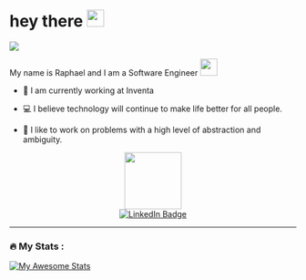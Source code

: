 <!--
**raphaelrbr/raphaelrbr** is a ✨ _special_ ✨ repository because its `README.md` (this file) appears on your GitHub profile.

Here are some ideas to get you started:

- 🔭 I’m currently working on ...
- 🌱 I’m currently learning ...
- 👯 I’m looking to collaborate on ...
- 🤔 I’m looking for help with ...
- 💬 Ask me about ...
- 📫 How to reach me: ...
- 😄 Pronouns: ...
- ⚡ Fun fact: ...
-->

<h1>
  hey there
  <img src="https://media.giphy.com/media/hvRJCLFzcasrR4ia7z/giphy.gif" width="30px"/>
</h1>

![](https://komarev.com/ghpvc/?username=raphaelrbr&color=blue)


My name is Raphael and I am a Software Engineer <img src="https://media.giphy.com/media/WUlplcMpOCEmTGBtBW/giphy.gif" width="30">

- 🔭 I am currently working at Inventa

- 💻 I believe technology will continue to make life better for all people.

- :seedling: I like to work on problems with a high level of abstraction and ambiguity.



<div id="header" align="center">
  <img src="https://media.giphy.com/media/M9gbBd9nbDrOTu1Mqx/giphy.gif" width="100"/>
</div>
<div id="badges" align="center">
  <a href="[https://www.linkedin.com/in/raphaelrbcs/](https://www.linkedin.com/in/raphaelrbcs)">
    <img src="https://img.shields.io/badge/LinkedIn-blue?style=for-the-badge&logo=linkedin&logoColor=white" alt="LinkedIn Badge"/>
  </a>
</div>

---

### :fire: My Stats :

[![My Awesome Stats](https://awesome-github-stats.azurewebsites.net/user-stats/raphaelrbr?cardType=level&theme=dracula&preferLogin=false)](https://git.io/awesome-stats-card)
